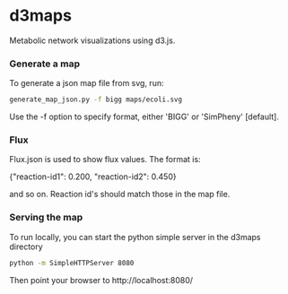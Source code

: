d3maps
======

Metabolic network visualizations using d3.js.

### Generate a map

To generate a json map file from svg, run:
```Bash
generate_map_json.py -f bigg maps/ecoli.svg
```

Use the -f option to specify format, either 'BIGG' or 'SimPheny' [default].

### Flux

Flux.json is used to show flux values. The format is:

{"reaction-id1": 0.200, "reaction-id2": 0.450}

and so on. Reaction id's should match those in the map file.


### Serving the map

To run locally, you can start the python simple server in the d3maps directory

```Bash
python -m SimpleHTTPServer 8080
```

Then point your browser to http://localhost:8080/
